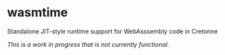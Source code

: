 # wasmtime
Standalone JIT-style runtime support for WebAsssembly code in Cretonne

*This is a work in progress that is not currently functional.*
